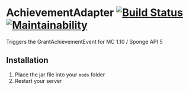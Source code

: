 # AchievementAdapter [![Build Status](https://travis-ci.org/Vankka/AchievementAdapter.svg?branch=master)](https://travis-ci.org/Vankka/AchievementAdapter) [![Maintainability](https://api.codeclimate.com/v1/badges/8c07e800dac195d02b7a/maintainability)](https://codeclimate.com/github/Vankka/AchievementAdapter/maintainability)
Triggers the GrantAchievementEvent for MC 1.10 / Sponge API 5

## Installation
1. Place the jar file into your `mods` folder
2. Restart your server

